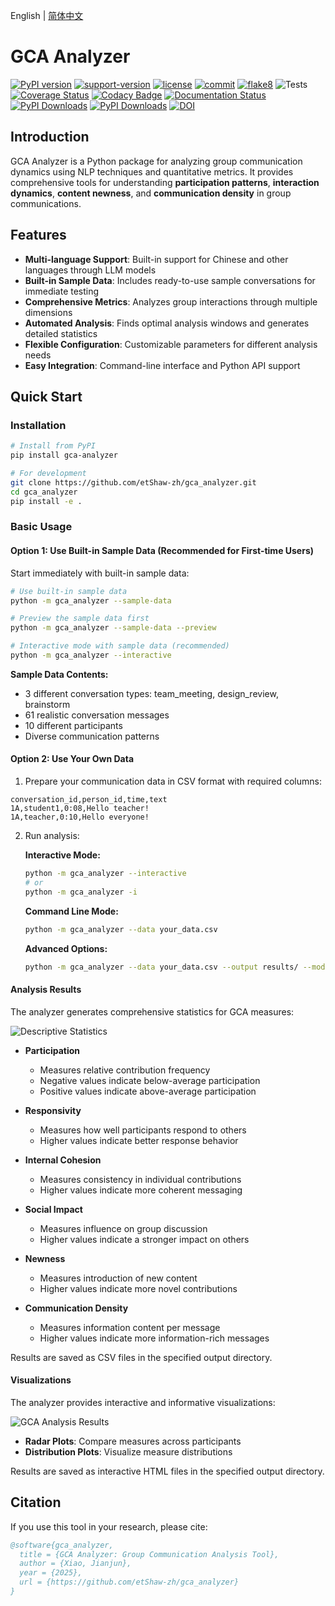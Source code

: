 English | [简体中文](README_zh.md)
# GCA Analyzer

[![PyPI version](https://badge.fury.io/py/gca-analyzer.svg)](https://pypi.org/project/gca-analyzer)
[![support-version](https://img.shields.io/pypi/pyversions/gca-analyzer)](https://img.shields.io/pypi/pyversions/gca-analyzer)
[![license](https://img.shields.io/github/license/etShaw-zh/gca_analyzer)](https://github.com/etShaw-zh/gca_analyzer/blob/master/LICENSE)
[![commit](https://img.shields.io/github/last-commit/etShaw-zh/gca_analyzer)](https://github.com/etShaw-zh/gca_analyzer/commits/master)
[![flake8](https://github.com/etShaw-zh/gca_analyzer/workflows/lint/badge.svg)](https://github.com/etShaw-zh/gca_analyzer/actions?query=workflow%3ALint)
![Tests](https://github.com/etShaw-zh/gca_analyzer/actions/workflows/python-test.yml/badge.svg)
[![Coverage Status](https://codecov.io/gh/etShaw-zh/gca_analyzer/branch/main/graph/badge.svg?token=GLAVYYCD9L)](https://codecov.io/gh/etShaw-zh/gca_analyzer)
[![Codacy Badge](https://app.codacy.com/project/badge/Grade/581d2fea968f4b0ab821c8b3d94eaac0)](https://app.codacy.com/gh/etShaw-zh/gca_analyzer/dashboard?utm_source=gh&utm_medium=referral&utm_content=&utm_campaign=Badge_grade)
[![Documentation Status](https://readthedocs.org/projects/gca-analyzer/badge/?version=latest)](https://gca-analyzer.readthedocs.io/en/latest/?badge=latest)
[![PyPI Downloads](https://static.pepy.tech/badge/gca-analyzer)](https://pepy.tech/projects/gca-analyzer)
[![PyPI Downloads](https://static.pepy.tech/badge/gca-analyzer/month)](https://pepy.tech/projects/gca-analyzer)
[![DOI](https://zenodo.org/badge/915395583.svg)](https://doi.org/10.5281/zenodo.14647250)

## Introduction

GCA Analyzer is a Python package for analyzing group communication dynamics using NLP techniques and quantitative metrics. It provides comprehensive tools for understanding **participation patterns**, **interaction dynamics**, **content newness**, and **communication density** in group communications.

## Features

- **Multi-language Support**: Built-in support for Chinese and other languages through LLM models
- **Built-in Sample Data**: Includes ready-to-use sample conversations for immediate testing
- **Comprehensive Metrics**: Analyzes group interactions through multiple dimensions
- **Automated Analysis**: Finds optimal analysis windows and generates detailed statistics
- **Flexible Configuration**: Customizable parameters for different analysis needs
- **Easy Integration**: Command-line interface and Python API support

## Quick Start

### Installation

```bash
# Install from PyPI
pip install gca-analyzer

# For development
git clone https://github.com/etShaw-zh/gca_analyzer.git
cd gca_analyzer
pip install -e .
```

### Basic Usage

#### Option 1: Use Built-in Sample Data (Recommended for First-time Users)

Start immediately with built-in sample data:

```bash
# Use built-in sample data
python -m gca_analyzer --sample-data

# Preview the sample data first
python -m gca_analyzer --sample-data --preview

# Interactive mode with sample data (recommended)
python -m gca_analyzer --interactive
```

**Sample Data Contents:**
- 3 different conversation types: team_meeting, design_review, brainstorm
- 61 realistic conversation messages
- 10 different participants
- Diverse communication patterns

#### Option 2: Use Your Own Data

1. Prepare your communication data in CSV format with required columns:
```
conversation_id,person_id,time,text
1A,student1,0:08,Hello teacher!
1A,teacher,0:10,Hello everyone!
```

2. Run analysis:

   **Interactive Mode:**
   ```bash
   python -m gca_analyzer --interactive
   # or
   python -m gca_analyzer -i
   ```
   
   **Command Line Mode:**
   ```bash
   python -m gca_analyzer --data your_data.csv
   ```
   
   **Advanced Options:**
   ```bash
   python -m gca_analyzer --data your_data.csv --output results/ --model-name your-model --console-level INFO
   ```

#### Analysis Results

The analyzer generates comprehensive statistics for GCA measures:

![Descriptive Statistics](/docs/_static/gca_results.jpg)

- **Participation**
  - Measures relative contribution frequency
  - Negative values indicate below-average participation
  - Positive values indicate above-average participation

- **Responsivity**
  - Measures how well participants respond to others
  - Higher values indicate better response behavior

- **Internal Cohesion**
  - Measures consistency in individual contributions
  - Higher values indicate more coherent messaging

- **Social Impact**
  - Measures influence on group discussion
  - Higher values indicate a stronger impact on others

- **Newness**
  - Measures introduction of new content
  - Higher values indicate more novel contributions

- **Communication Density**
  - Measures information content per message
  - Higher values indicate more information-rich messages

Results are saved as CSV files in the specified output directory.

#### Visualizations

The analyzer provides interactive and informative visualizations:

![GCA Analysis Results](/docs/_static/vizs.png)

- **Radar Plots**: Compare measures across participants
- **Distribution Plots**: Visualize measure distributions

Results are saved as interactive HTML files in the specified output directory.

## Citation

If you use this tool in your research, please cite:

```bibtex
@software{gca_analyzer,
  title = {GCA Analyzer: Group Communication Analysis Tool},
  author = {Xiao, Jianjun},
  year = {2025},
  url = {https://github.com/etShaw-zh/gca_analyzer}
}

